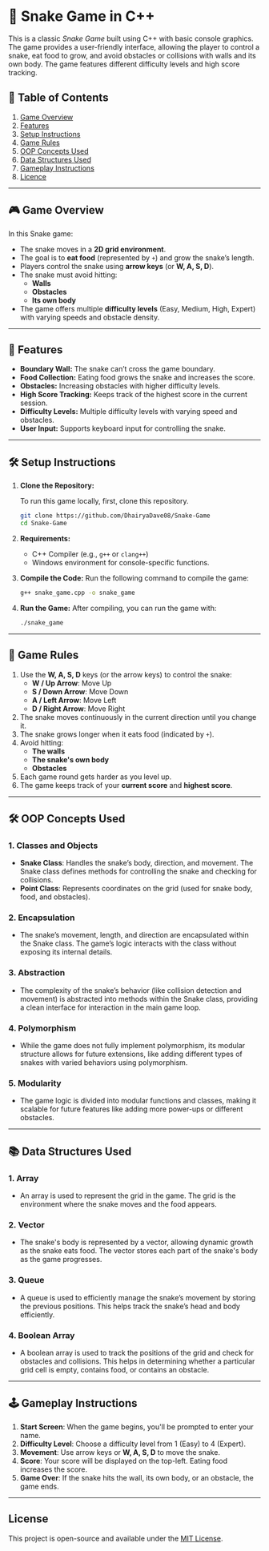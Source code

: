 
# 🐍 Snake Game in C++

This is a classic *Snake Game* built using C++ with basic console graphics. The game provides a user-friendly interface, allowing the player to control a snake, eat food to grow, and avoid obstacles or collisions with walls and its own body. The game features different difficulty levels and high score tracking.

## 📝 Table of Contents

1. [Game Overview](#game-overview)
2. [Features](#features)
3. [Setup Instructions](#setup-instructions)
4. [Game Rules](#game-rules)
5. [OOP Concepts Used](#oop-concepts-used)
6. [Data Structures Used](#data-structures-used)
7. [Gameplay Instructions](#gameplay-instructions)
8. [Licence](#License)

---

## 🎮 Game Overview

In this Snake game:
- The snake moves in a **2D grid environment**.
- The goal is to **eat food** (represented by `+`) and grow the snake’s length.
- Players control the snake using **arrow keys** (or **W, A, S, D**).
- The snake must avoid hitting:
  - **Walls**
  - **Obstacles**
  - **Its own body**
- The game offers multiple **difficulty levels** (Easy, Medium, High, Expert) with varying speeds and obstacle density.

---

## 🌟 Features

- **Boundary Wall:** The snake can’t cross the game boundary.
- **Food Collection:** Eating food grows the snake and increases the score.
- **Obstacles:** Increasing obstacles with higher difficulty levels.
- **High Score Tracking:** Keeps track of the highest score in the current session.
- **Difficulty Levels:** Multiple difficulty levels with varying speed and obstacles.
- **User Input:** Supports keyboard input for controlling the snake.

---

## 🛠 Setup Instructions

1. **Clone the Repository:**

   To run this game locally, first, clone this repository.

   ```bash
   git clone https://github.com/DhairyaDave08/Snake-Game
   cd Snake-Game
   ```

2. **Requirements:**
   - C++ Compiler (e.g., `g++` or `clang++`)
   - Windows environment for console-specific functions.

3. **Compile the Code:**
   Run the following command to compile the game:

   ```bash
   g++ snake_game.cpp -o snake_game
   ```

4. **Run the Game:**
   After compiling, you can run the game with:

   ```bash
   ./snake_game
   ```

---

## 📜 Game Rules

1. Use the **W, A, S, D** keys (or the arrow keys) to control the snake:
   - **W / Up Arrow**: Move Up
   - **S / Down Arrow**: Move Down
   - **A / Left Arrow**: Move Left
   - **D / Right Arrow**: Move Right
2. The snake moves continuously in the current direction until you change it.
3. The snake grows longer when it eats food (indicated by `+`).
4. Avoid hitting:
   - **The walls**
   - **The snake's own body**
   - **Obstacles**
5. Each game round gets harder as you level up.
6. The game keeps track of your **current score** and **highest score**.

---

## 🛠 OOP Concepts Used

### 1. **Classes and Objects**
   - **Snake Class**: Handles the snake’s body, direction, and movement. The Snake class defines methods for controlling the snake and checking for collisions.
   - **Point Class**: Represents coordinates on the grid (used for snake body, food, and obstacles).

### 2. **Encapsulation**
   - The snake’s movement, length, and direction are encapsulated within the Snake class. The game’s logic interacts with the class without exposing its internal details.

### 3. **Abstraction**
   - The complexity of the snake’s behavior (like collision detection and movement) is abstracted into methods within the Snake class, providing a clean interface for interaction in the main game loop.

### 4. **Polymorphism**
   - While the game does not fully implement polymorphism, its modular structure allows for future extensions, like adding different types of snakes with varied behaviors using polymorphism.

### 5. **Modularity**
   - The game logic is divided into modular functions and classes, making it scalable for future features like adding more power-ups or different obstacles.

---

## 📚 Data Structures Used

### 1. **Array**
   - An array is used to represent the grid in the game. The grid is the environment where the snake moves and the food appears.

### 2. **Vector**
   - The snake's body is represented by a vector, allowing dynamic growth as the snake eats food. The vector stores each part of the snake's body as the game progresses.

### 3. **Queue**
   - A queue is used to efficiently manage the snake’s movement by storing the previous positions. This helps track the snake’s head and body efficiently.

### 4. **Boolean Array**
   - A boolean array is used to track the positions of the grid and check for obstacles and collisions. This helps in determining whether a particular grid cell is empty, contains food, or contains an obstacle.

---

## 🕹 Gameplay Instructions

1. **Start Screen**: When the game begins, you'll be prompted to enter your name.
2. **Difficulty Level**: Choose a difficulty level from 1 (Easy) to 4 (Expert).
3. **Movement**: Use arrow keys or **W, A, S, D** to move the snake.
4. **Score**: Your score will be displayed on the top-left. Eating food increases the score.
5. **Game Over**: If the snake hits the wall, its own body, or an obstacle, the game ends.

---

## License

This project is open-source and available under the [MIT License](LICENSE).



